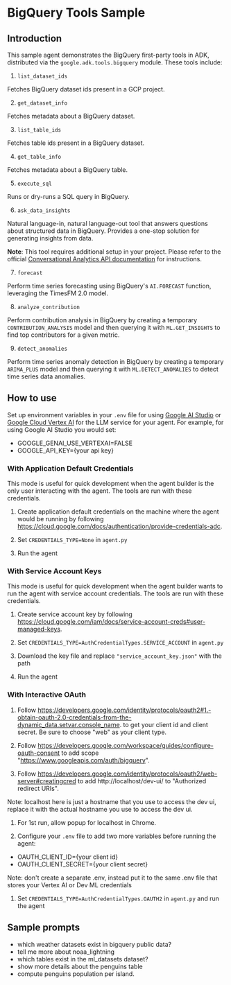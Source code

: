 # BigQuery Tools Sample

## Introduction

This sample agent demonstrates the BigQuery first-party tools in ADK,
distributed via the `google.adk.tools.bigquery` module. These tools include:

1. `list_dataset_ids`

  Fetches BigQuery dataset ids present in a GCP project.

2. `get_dataset_info`

  Fetches metadata about a BigQuery dataset.

3. `list_table_ids`

  Fetches table ids present in a BigQuery dataset.

4. `get_table_info`

  Fetches metadata about a BigQuery table.

5. `execute_sql`

  Runs or dry-runs a SQL query in BigQuery.

6. `ask_data_insights`

  Natural language-in, natural language-out tool that answers questions
  about structured data in BigQuery. Provides a one-stop solution for generating
  insights from data.

  **Note**: This tool requires additional setup in your project. Please refer to
  the official [Conversational Analytics API documentation](https://cloud.google.com/gemini/docs/conversational-analytics-api/overview)
  for instructions.

7. `forecast`

  Perform time series forecasting using BigQuery's `AI.FORECAST` function,
  leveraging the TimesFM 2.0 model.

8. `analyze_contribution`

  Perform contribution analysis in BigQuery by creating a temporary
  `CONTRIBUTION_ANALYSIS` model and then querying it with
  `ML.GET_INSIGHTS` to find top contributors for a given metric.

9. `detect_anomalies`

  Perform time series anomaly detection in BigQuery by creating a temporary
  `ARIMA_PLUS` model and then querying it with
  `ML.DETECT_ANOMALIES` to detect time series data anomalies.

## How to use

Set up environment variables in your `.env` file for using
[Google AI Studio](https://google.github.io/adk-docs/get-started/quickstart/#gemini---google-ai-studio)
or
[Google Cloud Vertex AI](https://google.github.io/adk-docs/get-started/quickstart/#gemini---google-cloud-vertex-ai)
for the LLM service for your agent. For example, for using Google AI Studio you
would set:

* GOOGLE_GENAI_USE_VERTEXAI=FALSE
* GOOGLE_API_KEY={your api key}

### With Application Default Credentials

This mode is useful for quick development when the agent builder is the only
user interacting with the agent. The tools are run with these credentials.

1. Create application default credentials on the machine where the agent would
be running by following https://cloud.google.com/docs/authentication/provide-credentials-adc.

1. Set `CREDENTIALS_TYPE=None` in `agent.py`

1. Run the agent

### With Service Account Keys

This mode is useful for quick development when the agent builder wants to run
the agent with service account credentials. The tools are run with these
credentials.

1. Create service account key by following https://cloud.google.com/iam/docs/service-account-creds#user-managed-keys.

1. Set `CREDENTIALS_TYPE=AuthCredentialTypes.SERVICE_ACCOUNT` in `agent.py`

1. Download the key file and replace `"service_account_key.json"` with the path

1. Run the agent

### With Interactive OAuth

1. Follow
https://developers.google.com/identity/protocols/oauth2#1.-obtain-oauth-2.0-credentials-from-the-dynamic_data.setvar.console_name.
to get your client id and client secret. Be sure to choose "web" as your client
type.

1. Follow https://developers.google.com/workspace/guides/configure-oauth-consent to add scope "https://www.googleapis.com/auth/bigquery".

1. Follow https://developers.google.com/identity/protocols/oauth2/web-server#creatingcred to add http://localhost/dev-ui/ to "Authorized redirect URIs".

  Note: localhost here is just a hostname that you use to access the dev ui,
  replace it with the actual hostname you use to access the dev ui.

1. For 1st run, allow popup for localhost in Chrome.

1. Configure your `.env` file to add two more variables before running the agent:

  * OAUTH_CLIENT_ID={your client id}
  * OAUTH_CLIENT_SECRET={your client secret}

  Note: don't create a separate .env, instead put it to the same .env file that
  stores your Vertex AI or Dev ML credentials

1. Set `CREDENTIALS_TYPE=AuthCredentialTypes.OAUTH2` in `agent.py` and run the agent

## Sample prompts

* which weather datasets exist in bigquery public data?
* tell me more about noaa_lightning
* which tables exist in the ml_datasets dataset?
* show more details about the penguins table
* compute penguins population per island.
